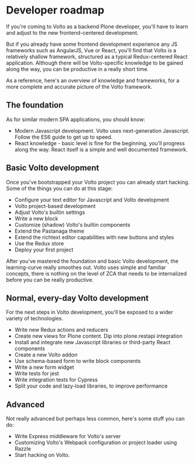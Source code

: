 # Developer roadmap

If you're coming to Volto as a backend Plone developer, you'll have to learn
and adjust to the new frontend-centered development.

But if you already have some frontend development experience any JS frameworks
such as AngularJS, Vue or React, you'll find that Volto is a relatively shallow
framework, structured as a typical Redux-centered React application. Although
there will be Volto-specific knowledge to be gained along the way, you can be
productive in a really short time.

As a reference, here's an overview of knowledge and frameworks, for a more
complete and accurate picture of the Volto framework.

## The foundation

As for similar modern SPA applications, you should know:

- Modern Javascript development. Volto uses next-generation Javascript. Follow
  the ES6 guide to get up to speed.
- React knowledge - basic level is fine for the beginning, you'll progress
  along the way. React itself is a simple and well documented framework.

## Basic Volto development

Once you've bootstrapped your Volto project you can already start hacking. Some
of the things you can do at this stage:

- Configure your text editor for Javascript and Volto development
- Volto project-based development
- Adjust Volto's builtin settings
- Write a new block
- Customize (shadow) Volto's builtin components
- Extend the Pastanaga theme
- Extend the richtext editor capabilities with new buttons and styles
- Use the Redux store
- Deploy your first project

After you've mastered the foundation and basic Volto development, the
learning-curve really smoothes out. Volto uses simple and familiar concepts,
there is nothing on the level of ZCA that needs to be internalized before you
can be really productive.

## Normal, every-day Volto development

For the next steps in Volto development, you'll be exposed to a wider variety
of technologies.

- Write new Redux actions and reducers
- Create new views for Plone content. Dip into plone.restapi integration
- Install and integrate new Javascript libraries or third-party React
  components
- Create a new Volto addon
- Use schema-based form to write block components
- Write a new form widget
- Write tests for jest
- Write integration tests for Cypress
- Split your code and lazy-load libraries, to improve performance

## Advanced

Not really advanced but perhaps less common, here's some stuff you can do:

- Write Express middleware for Volto's server
- Customizing Volto's Webpack configuration or project loader using Razzle
- Start hacking on Volto.
